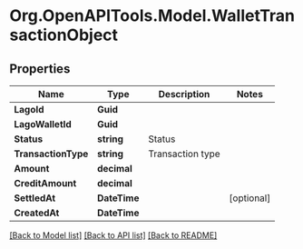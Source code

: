 
# Org.OpenAPITools.Model.WalletTransactionObject

## Properties

Name | Type | Description | Notes
------------ | ------------- | ------------- | -------------
**LagoId** | **Guid** |  | 
**LagoWalletId** | **Guid** |  | 
**Status** | **string** | Status | 
**TransactionType** | **string** | Transaction type | 
**Amount** | **decimal** |  | 
**CreditAmount** | **decimal** |  | 
**SettledAt** | **DateTime** |  | [optional] 
**CreatedAt** | **DateTime** |  | 

[[Back to Model list]](../README.md#documentation-for-models)
[[Back to API list]](../README.md#documentation-for-api-endpoints)
[[Back to README]](../README.md)


